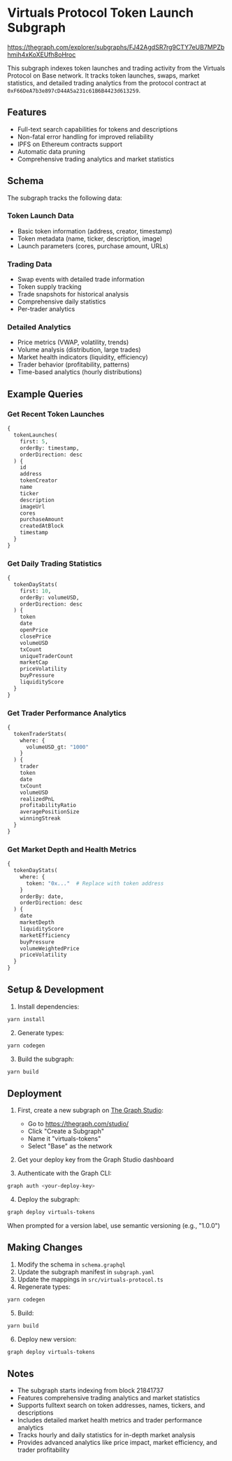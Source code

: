 # Virtuals Protocol Token Launch Subgraph

https://thegraph.com/explorer/subgraphs/FJ42AgdSR7rg9CTY7eUB7MPZbhmih4xKoXEUfh8oHroc

This subgraph indexes token launches and trading activity from the Virtuals Protocol on Base network. It tracks token launches, swaps, market statistics, and detailed trading analytics from the protocol contract at `0xF66DeA7b3e897cD44A5a231c61B6B4423d613259`.

## Features

- Full-text search capabilities for tokens and descriptions
- Non-fatal error handling for improved reliability
- IPFS on Ethereum contracts support
- Automatic data pruning
- Comprehensive trading analytics and market statistics

## Schema

The subgraph tracks the following data:

### Token Launch Data
- Basic token information (address, creator, timestamp)
- Token metadata (name, ticker, description, image)
- Launch parameters (cores, purchase amount, URLs)

### Trading Data
- Swap events with detailed trade information
- Token supply tracking
- Trade snapshots for historical analysis
- Comprehensive daily statistics
- Per-trader analytics

### Detailed Analytics
- Price metrics (VWAP, volatility, trends)
- Volume analysis (distribution, large trades)
- Market health indicators (liquidity, efficiency)
- Trader behavior (profitability, patterns)
- Time-based analytics (hourly distributions)

## Example Queries

### Get Recent Token Launches

```graphql
{
  tokenLaunches(
    first: 5,
    orderBy: timestamp,
    orderDirection: desc
  ) {
    id
    address
    tokenCreator
    name
    ticker
    description
    imageUrl
    cores
    purchaseAmount
    createdAtBlock
    timestamp
  }
}
```

### Get Daily Trading Statistics

```graphql
{
  tokenDayStats(
    first: 10,
    orderBy: volumeUSD,
    orderDirection: desc
  ) {
    token
    date
    openPrice
    closePrice
    volumeUSD
    txCount
    uniqueTraderCount
    marketCap
    priceVolatility
    buyPressure
    liquidityScore
  }
}
```

### Get Trader Performance Analytics

```graphql
{
  tokenTraderStats(
    where: {
      volumeUSD_gt: "1000"
    }
  ) {
    trader
    token
    date
    txCount
    volumeUSD
    realizedPnL
    profitabilityRatio
    averagePositionSize
    winningStreak
  }
}
```

### Get Market Depth and Health Metrics

```graphql
{
  tokenDayStats(
    where: {
      token: "0x..."  # Replace with token address
    }
    orderBy: date,
    orderDirection: desc
  ) {
    date
    marketDepth
    liquidityScore
    marketEfficiency
    buyPressure
    volumeWeightedPrice
    priceVolatility
  }
}
```

## Setup & Development

1. Install dependencies:
```bash
yarn install
```

2. Generate types:
```bash
yarn codegen
```

3. Build the subgraph:
```bash
yarn build
```

## Deployment

1. First, create a new subgraph on [The Graph Studio](https://thegraph.com/studio/):
   - Go to https://thegraph.com/studio/
   - Click "Create a Subgraph"
   - Name it "virtuals-tokens"
   - Select "Base" as the network

2. Get your deploy key from the Graph Studio dashboard

3. Authenticate with the Graph CLI:
```bash
graph auth <your-deploy-key>
```

4. Deploy the subgraph:
```bash
graph deploy virtuals-tokens
```

When prompted for a version label, use semantic versioning (e.g., "1.0.0")

## Making Changes

1. Modify the schema in `schema.graphql`
2. Update the subgraph manifest in `subgraph.yaml`
3. Update the mappings in `src/virtuals-protocol.ts`
4. Regenerate types:
```bash
yarn codegen
```
5. Build:
```bash
yarn build
```
6. Deploy new version:
```bash
graph deploy virtuals-tokens
```

## Notes

- The subgraph starts indexing from block 21841737
- Features comprehensive trading analytics and market statistics
- Supports fulltext search on token addresses, names, tickers, and descriptions
- Includes detailed market health metrics and trader performance analytics
- Tracks hourly and daily statistics for in-depth market analysis
- Provides advanced analytics like price impact, market efficiency, and trader profitability
